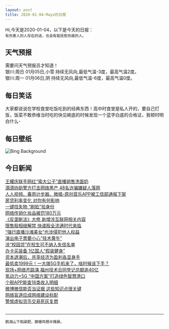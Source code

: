 ```yaml
---
layout: post
title: 2020-01-04-Mayx的日报
---
```


Hi,今天是2020-01-04，以下是今天的日报：<br><small>
有伤害人的人存在的话，也会有能抚慰伤痕的人。</small><!--more-->
## 天气预报
需要问天气预报员才知道！<br>银川:周日 01月05日,小雪 持续无风向,最低气温-3度，最高气温2度。<br>银川:周一 01月06日,阴 持续无风向,最低气温-6度，最高气温0度。
## 每日笑话
大家都说说在学校食堂吃饭吃到的经典东西！高中时食堂是私人开的，要自己打饭，饭菜不敢恭维当时吃的快见碗底的时候发现一个蓝字白底的合格证，我顿时明白什么-
## 每日壁纸
![Bing Background](https://cn.bing.com/th?id=OHR.MunroLight_EN-US7297129449_1920x1080.jpg&rf=LaDigue_1920x1080.jpg&pid=hp "'Field of Light at Sensorio,' by Bruce Munro, Paso Robles, California (© George Rose/Getty Images)")
## 今日新闻

[王耀庆联手网红“瑜大公子”直播销售洗面奶](http://it.people.com.cn/n1/2020/0103/c1009-31534257.html)   
[滴滴协助警方打击网络黑产 48名诈骗嫌疑人落网](http://it.people.com.cn/n1/2020/0103/c1009-31534302.html)   
[人人视频、春雨计步器、微唱-原创音乐APP被工信部通报下架](http://it.people.com.cn/n1/2020/0103/c1009-31534203.html)   
[房贷利率变化 对你有何影响](http://it.people.com.cn/n1/2020/0103/c1009-31533342.html)   
[一键找失物 “刷脸”验身份](http://it.people.com.cn/n1/2020/0103/c1009-31533443.html)   
[网络传销化妆品被罚180万元](http://it.people.com.cn/n1/2020/0103/c1009-31533451.html)   
[《反垄断法》大修 新增涉互联网相关内容](http://it.people.com.cn/n1/2020/0103/c1009-31533091.html)   
[限售股相继解禁 快递股全流通时代来临](http://it.people.com.cn/n1/2020/0103/c1009-31533194.html)   
[“强行直播沙滩美女”也涉侵犯他人权益](http://it.people.com.cn/n1/2020/0103/c1009-31533138.html)   
[演出电子票要小心“技术黄牛”](http://it.people.com.cn/n1/2020/0103/c1009-31533429.html)   
[涉“校园贷”在校生可不纳入失信名单](http://it.people.com.cn/n1/2020/0103/c1009-31533391.html)   
[办卡买装备 1亿国人“假装健身”](http://it.people.com.cn/n1/2020/0103/c1009-31533415.html)   
[资本退潮后，共享经济为盈利各显身手](http://it.people.com.cn/n1/2020/0103/c1009-31533374.html)   
[最低卖1999元！一大拨5G手机来了，啥时候该下手？](http://it.people.com.cn/n1/2020/0103/c1009-31533382.html)   
[现场+网络齐路演 福州技术合同登记总额逾40亿](http://it.people.com.cn/n1/2020/0103/c1009-31533025.html)   
[氢动力+5G “中国方案”打造绿色智慧港口](http://it.people.com.cn/n1/2020/0103/c1009-31533027.html)   
[个税APP能查18类收入明细](http://it.people.com.cn/n1/2020/0103/c1009-31533040.html)   
[微博微信能否当证据 这些知识点很关键](http://it.people.com.cn/n1/2020/0103/c1009-31533028.html)   
[网络盲道应成网络建设标配](http://it.people.com.cn/n1/2020/0103/c1009-31533073.html)   
[警惕虚拟货币交易死灰复燃](http://it.people.com.cn/n1/2020/0103/c1009-31533053.html)   
<br />

***

<small>鹅湖山下稻粱肥，豚栅鸡栖半掩扉。</small>
